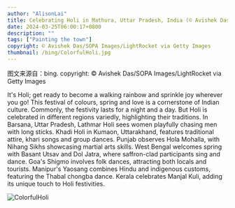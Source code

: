 ```yaml
---
author: "AlisonLai"
title: Celebrating Holi in Mathura, Uttar Pradesh, India (© Avishek Das/SOPA Images/LightRocket via Getty Images)
date: 2024-03-25T06:00:17+0800
description: ""
tags: ["Painting the town"]
copyright: © Avishek Das/SOPA Images/LightRocket via Getty Images
thumbnail: /bing/ColorfulHoli.jpg
---
```

图文来源自：bing.  copyright: © Avishek Das/SOPA Images/LightRocket via Getty Images

It's Holi; get ready to become a walking rainbow and sprinkle joy wherever you go! This festival of colours, spring and love is a cornerstone of Indian culture. Commonly, the festivity lasts for a night and a day. But Holi is celebrated in different regions variedly, highlighting their traditions. In Barsana, Uttar Pradesh, Lathmar Holi sees women playfully chasing men with long sticks. Khadi Holi in Kumaon, Uttarakhand, features traditional attire, khari songs and group dances. Punjab observes Hola Mohalla, with Nihang Sikhs showcasing martial arts skills. West Bengal welcomes spring with Basant Utsav and Dol Jatra, where saffron-clad participants sing and dance. Goa's Shigmo involves folk dances, attracting both locals and tourists. Manipur's Yaosang combines Hindu and indigenous customs, featuring the Thabal chongba dance. Kerala celebrates Manjal Kuli, adding its unique touch to Holi festivities.

![ColorfulHoli](/bing/ColorfulHoli.jpg)